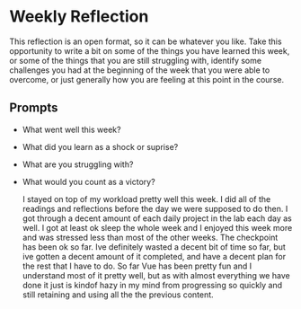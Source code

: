 # Weekly Reflection
This reflection is an open format, so it can be whatever you like. Take this opportunity to write a bit on some of the things you have learned this week, or some of the things that you are still struggling with, identify some challenges you had at the beginning of the week that you were able to overcome, or just generally how you are feeling at this point in the course.

## Prompts
- What went well this week?
- What did you learn as a shock or suprise?
- What are you struggling with?
- What would you count as a victory? 

  I stayed on top of my workload pretty well this week. I did all of the readings and reflections before the day we were supposed to do then. I got through a decent amount of each daily project in the lab each day as well. I got at least ok sleep the whole week and I enjoyed this week more and was stressed less than most of the other weeks. The checkpoint has been ok so far. Ive definitely wasted a decent bit of time so far, but ive gotten a decent amount of it completed, and have a decent plan for the rest that I have to do. So far Vue has been pretty fun and I understand most of it pretty well, but as with almost everything we have done it just is kindof hazy in my mind from progressing so quickly and still retaining and using all the the previous content.